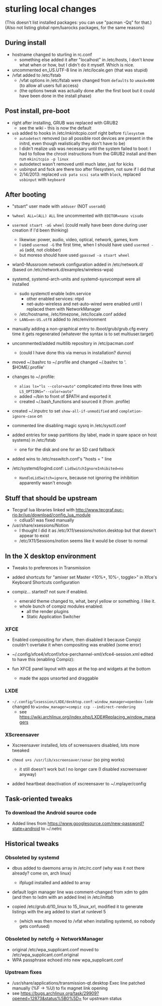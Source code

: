 # sturling local changes

(This doesn't list installed packages: you can use "pacman -Qq" for that.)
(Also not listing global npm/luarocks packages, for the same reasons)

## During install

- hostname changed to sturling in rc.conf
  - something else added it after "localhost" in /etc/hosts, I don't know what when or how, but I didn't do it myself. Which is nice.
- uncommented en_US.UTF-8 line in /etc/locale.gen (that was stupid)
- /vfat added to /etc/fstab
  - /vfat options in /etc/fstab were changed from `defaults` to `umask=000` (to allow all users full access)
  - (the options tweak was actually done after the first boot but it could have been done in the install phase)

## Post install, pre-boot

- right after installing, GRUB was replaced with GRUB2
  - see the wiki - this is now the default
- `usb` added to hooks in /etc/mkinitcpio.conf right before `filesystem`
  - `autodetect` removed (so all possible root devices are present in the initrd, even though realistically they don't have to be)
  - I didn't realize usb was necessary until the system failed to boot: I had to follow the chroot instructions from the GRUB2 install and then run `mkinitcpio -p linux`
  - autodetect wasn't removed until much later, just for kicks
  - usbinput and fsck are there too after filesystem, not sure if I did that
  - 2/14/2013: replaced `usb pata scsi sata` with `block`, replaced `usbinput` with `keyboard`

## After booting

- "stuart" user made with `adduser` (NOT `useradd`)
- `%wheel ALL=(ALL) ALL` line uncommented with `EDITOR=nano visudo`
- `usermod stuart -aG wheel` (could really have been done during user creation if I'd been thinking)
  - likewise: power, audio, video, optical, network, games, kvm
  - I used `usermod -G` the first time, when I should have used `usermod -aG` (add, not clobber)
  - but moreso should have used `gpasswd -a stuart wheel`

- wlan0-Mussroom network configuration added in /etc/network.d/ (based on /etc/network.d/examples/wireless-wpa)

- systemd, systemd-arch-units and systemd-sysvcompat were all installed
  - sudo systemctl enable lxdm.service
    - other enabled services: ntpd
    - net-auto-wireless and net-auto-wired were enabled until I replaced them with NetworkManager
  - /etc/hostname, /etc/timezone, /etc/locale.conf added
  - `LANG=en-US.utf8` added to /etc/environment

- manually adding a non-graphical entry to /boot/grub/grub.cfg every time it gets regenerated (whatever the syntax is to set multiuser.target)

- uncommented/added multilib repository in /etc/pacman.conf
  - (could I have done this via menus in installation? dunno)

- moved ~/.bashrc to ~/.profile and changed ~/.bashrc to '. $HOME/.profile'
- changes to ~/.profile:
  - `alias ls="ls --color=auto"` complicated into three lines with `LS_OPTIONS="--color=auto"`
  - added ~/bin to front of $PATH and exported it
  - created ~/.bash_functions and sourced it (from .profile)

- created ~/.inputrc to set `show-all-if-unmodified` and `completion-ignore-case` on

- commented line disabling magic sysrq in /etc/sysctl.conf

- added entries for swap partitions (by label, made in spare space on host systems) in /etc/fstab
  - one for the disk and one for an SD card fallback

- added wins to /etc/nsswitch.conf's "hosts = " line

- /etc/systemd/logind.conf: `LidSwitchIgnoreInhibited=no`
  - `HandleLidSwitch=ignore`, because not ignoring the inhibition apparently wasn't enough

## Stuff that should be upstream

- Tecgraf lua libraries linked with http://www.tecgraf.puc-rio.br/iup/download/config_lua_module
  - cdlua51 was fixed manually
- /usr/share/xsessions/Notion
  - I thought I did it as /etc/X11/sessions/notion.desktop but that doesn't appear to exist
   - /etc/X11/Sessions/notion seems like it would be closer to normal

## In the X desktop environment

- Tweaks to preferences in Transmission

- added shortcuts for "amixer set Master <10%+, 10%-, toggle>" in Xfce's Keyboard Shortcuts configuration

- compiz... started? not sure if enabled.
  - emerald theme changed to, what, beryl yellow or something. I like it.
  - whole bunch of compiz modules enabled:
    - all the render plugins
    - Static Application Switcher

### XFCE

- Enabled compositing for xfwm, then disabled it because Compiz couldn't overtake it when compositing was enabled (some error)

- ~/.config/xfce4/xfconf/xfce-perchannel-xml/xfce4-session.xml edited to have this (enabling Compiz):
    <property name="Client0_Command" type="array">
        <value type="string" value="fusion-icon"/>
        <value type="string" value="--force-compiz"/>
    </property>

- fun XFCE panel layout with apps at the top and widgets at the bottom
  - made the apps unsorted and draggable

### LXDE

- `~/.config/lxsession/LXDE/desktop.conf`: `window_manager=openbox-lxde` changed to `window_manager=compiz ccp --indirect-rendering`
  - see https://wiki.archlinux.org/index.php/LXDE#Replacing_window_managers

### XScreensaver

- Xscreensaver installed, lots of screensavers disabled, lots more tweaked

- `chmod u+s /usr/lib/xscreensaver/sonar` (so ping works)
  - it still doesn't work but I no longer care (I disabled xscreensaver anyway)

- added heartbeat deactivation of xscreensaver to ~/.mplayer/config

## Task-oriented tweaks

### To download the Android source code

- Added lines from https://www.googlesource.com/new-password?state=android to ~/.netrc

## Historical tweaks

### Obsoleted by systemd

- dbus added to daemons array in /etc/rc.conf (why was it not there already? come on, arch linux)
  - ifplugd installed and added to array

- default login manager line was comment-changed from xdm to gdm (and then to lxdm with an added line) in /etc/inittab

- copied /etc/grub.d/10_linux to 15_linux_xrl, modified it to generate listings with the arg added to start at runlevel 5
  - (which was then moved to /vfat when installing systemd, so nobody gets confused)

### Obsoleted by netcfg -> NetworkManager

- original /etc/wpa_supplicant.conf moved to /etc/wpa_supplicant.conf.original
- WPA passphrase echoed into new wpa_supplicant.conf

### Upstream fixes

-  /usr/share/applications/transmission-qt.desktop Exec line patched manually (%F -> %U) to fix magnet link opening
  - see https://bugs.archlinux.org/task/29909?opened=12873&status%5B0%5D= for upstream status


